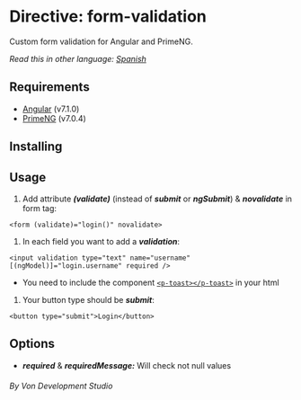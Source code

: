 # Directive: form-validation
Custom form validation for Angular and PrimeNG.

_Read this in other language: [Spanish](https://gitlab.com/von-development-studio/angular-libraries-source/form-validation/blob/master/README.es.md)_

## Requirements
* [Angular](https://angular.io/guide/quickstart) (v7.1.0)
* [PrimeNG](https://www.primefaces.org/primeng/#/setup) (v7.0.4)

## Installing


## Usage
1. Add attribute _**(validate)**_ (instead of _**submit**_ or _**ngSubmit**_) & _**novalidate**_ in form tag:
```
<form (validate)="login()" novalidate>
```
1. In each field you want to add a _**validation**_:
```
<input validation type="text" name="username" [(ngModel)]="login.username" required />
```
  * You need to include the component [```<p-toast></p-toast>```](https://www.primefaces.org/primeng/#/toast) in your html

1.  Your button type should be _**submit**_:
```
<button type="submit">Login</button>
```

## Options

* _**required**_ & _**requiredMessage:**_ Will check not null values


###### _By Von Development Studio_

